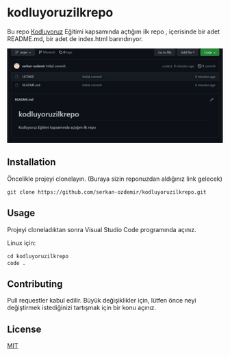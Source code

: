 # kodluyoruzilkrepo
Bu repo [Kodluyoruz](https://www.kodluyoruz.org) Eğitimi kapsamında açtığım ilk repo , içerisinde bir adet README.md, bir adet de index.html barındırıyor.

![Ekran Görüntüsü](ss.png)

## Installation
Öncelikle projeyi clonelayın. (Buraya sizin reponuzdan aldığınız link gelecek)

    git clone https://github.com/serkan-ozdemir/kodluyoruzilkrepo.git


## Usage
Projeyi cloneladıktan sonra Visual Studio Code programında açınız.

Linux için:

    cd kodluyoruzilkrepo
    code .


## Contributing

Pull requestler kabul edilir. Büyük değişiklikler için, lütfen önce neyi değiştirmek istediğinizi tartışmak için bir konu açınız.

## License
[MIT](https://choosealicense.com/licenses/mit/)